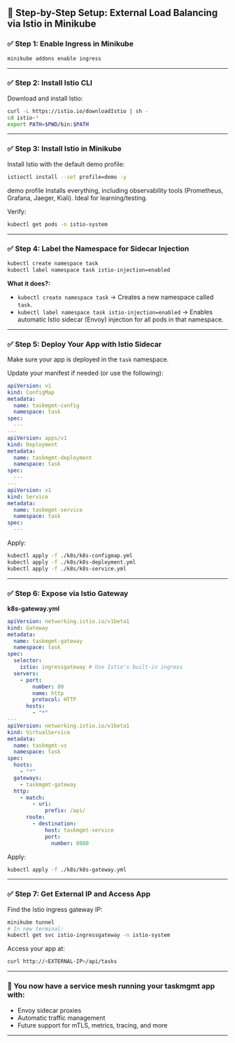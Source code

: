 ## 🚀 Step-by-Step Setup: External Load Balancing via Istio in Minikube


### ✅ Step 1: Enable Ingress in Minikube

```bash
minikube addons enable ingress
```
---

### ✅ Step 2: Install Istio CLI

Download and install Istio:

```bash
curl -L https://istio.io/downloadIstio | sh -
cd istio-*
export PATH=$PWD/bin:$PATH
```

---

### ✅ Step 3: Install Istio in Minikube

Install Istio with the default demo profile:

```bash
istioctl install --set profile=demo -y
```
demo profile Installs everything, including observability tools (Prometheus, Grafana, Jaeger, Kiali). Ideal for learning/testing.

Verify:

```bash
kubectl get pods -n istio-system
```

---

### ✅ Step 4: Label the Namespace for Sidecar Injection

```bash
kubectl create namespace task
kubectl label namespace task istio-injection=enabled
```
**What it does?:**

* `kubectl create namespace task` → Creates a new namespace called `task`.
* `kubectl label namespace task istio-injection=enabled` → Enables automatic Istio sidecar (Envoy) injection for all pods in that namespace.

---

### ✅ Step 5: Deploy Your App with Istio Sidecar

Make sure your app is deployed in the `task` namespace.

Update your manifest if needed (or use the following):

```yaml
apiVersion: v1
kind: ConfigMap
metadata:
  name: taskmgmt-config
  namespace: task
spec:
  ---
---
apiVersion: apps/v1
kind: Deployment
metadata:
  name: taskmgmt-deployment
  namespace: task
spec:
  ---
---
apiVersion: v1
kind: Service
metadata:
  name: taskmgmt-service
  namespace: task
spec:
  ---
```
Apply:

```bash
kubectl apply -f ./k8s/k8s-configmap.yml
kubectl apply -f ./k8s/k8s-deployment.yml
kubectl apply -f ./k8s/k8s-service.yml
```
---

### ✅ Step 6: Expose via Istio Gateway

**k8s-gateway.yml**

```yaml
apiVersion: networking.istio.io/v1beta1
kind: Gateway
metadata:
  name: taskmgmt-gateway
  namespace: task
spec:
  selector:
    istio: ingressgateway # Use Istio's built-in ingress
  servers:
    - port:
        number: 80
        name: http
        protocol: HTTP
      hosts:
        - "*"
---
apiVersion: networking.istio.io/v1beta1
kind: VirtualService
metadata:
  name: taskmgmt-vs
  namespace: task
spec:
  hosts:
    - "*"
  gateways:
    - taskmgmt-gateway
  http:
    - match:
        - uri:
            prefix: /api/
      route:
        - destination:
            host: taskmgmt-service
            port:
              number: 8080
```

Apply:

```bash
kubectl apply -f ./k8s/k8s-gateway.yml
```
---

### ✅ Step 7: Get External IP and Access App

Find the Istio ingress gateway IP:

```bash
minikube tunnel
# In new terminal:
kubectl get svc istio-ingressgateway -n istio-system
```

Access your app at:

```bash
curl http://<EXTERNAL-IP>/api/tasks
```

---

### 🎉 You now have a service mesh running your taskmgmt app with:

* Envoy sidecar proxies
* Automatic traffic management
* Future support for mTLS, metrics, tracing, and more

---

